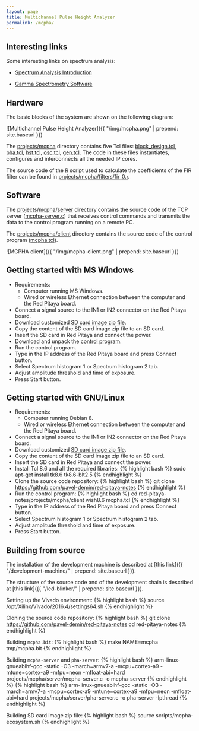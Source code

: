 ```yaml
---
layout: page
title: Multichannel Pulse Height Analyzer
permalink: /mcpha/
---
```


Interesting links
-----

Some interesting links on spectrum analysis:

 - [Spectrum Analysis Introduction](http://www.canberra.com/literature/fundamental-principles/pdf/Spectrum-Analysis.pdf)

 - [Gamma Spectrometry Software](https://www.youtube.com/watch?v=bBG_m4akFts)

Hardware
-----

The basic blocks of the system are shown on the following diagram:

![Multichannel Pulse Height Analyzer]({{ "/img/mcpha.png" | prepend: site.baseurl }})

The [projects/mcpha](https://github.com/pavel-demin/red-pitaya-notes/tree/master/projects/mcpha) directory contains five Tcl files: [block_design.tcl](https://github.com/pavel-demin/red-pitaya-notes/blob/master/projects/mcpha/block_design.tcl), [pha.tcl](https://github.com/pavel-demin/red-pitaya-notes/blob/master/projects/mcpha/pha.tcl), [hst.tcl](https://github.com/pavel-demin/red-pitaya-notes/blob/master/projects/mcpha/hst.tcl), [osc.tcl](https://github.com/pavel-demin/red-pitaya-notes/blob/master/projects/mcpha/osc.tcl), [gen.tcl](https://github.com/pavel-demin/red-pitaya-notes/blob/master/projects/mcpha/gen.tcl). The code in these files instantiates, configures and interconnects all the needed IP cores.

The source code of the [R](http://www.r-project.org) script used to calculate the coefficients of the FIR filter can be found in [projects/mcpha/filters/fir_0.r](https://github.com/pavel-demin/red-pitaya-notes/blob/master/projects/mcpha/filters/fir_0.r).

Software
-----

The [projects/mcpha/server](https://github.com/pavel-demin/red-pitaya-notes/tree/master/projects/mcpha/server) directory contains the source code of the TCP server ([mcpha-server.c](https://github.com/pavel-demin/red-pitaya-notes/blob/master/projects/mcpha/server/mcpha-server.c)) that receives control commands and transmits the data to the control program running on a remote PC.

The [projects/mcpha/client](https://github.com/pavel-demin/red-pitaya-notes/tree/master/projects/mcpha/client) directory contains the source code of the control program ([mcpha.tcl](https://github.com/pavel-demin/red-pitaya-notes/blob/master/projects/mcpha/client/mcpha.tcl)).

![MCPHA client]({{ "/img/mcpha-client.png" | prepend: site.baseurl }})

Getting started with MS Windows
-----

 - Requirements:
   - Computer running MS Windows.
   - Wired or wireless Ethernet connection between the computer and the Red Pitaya board.
 - Connect a signal source to the IN1 or IN2 connector on the Red Pitaya board.
 - Download customized [SD card image zip file](https://www.dropbox.com/sh/5fy49wae6xwxa8a/AABFn0Tal_b23MT_E3PSCAjZa/mcpha/ecosystem-0.95-1-6deb253-mcpha.zip?dl=1).
 - Copy the content of the SD card image zip file to an SD card.
 - Insert the SD card in Red Pitaya and connect the power.
 - Download and unpack the [control program](https://www.dropbox.com/sh/5fy49wae6xwxa8a/AADau01Q0u7WKV5LLlyJJTzYa/mcpha/mcpha-win32-20161219.zip?dl=1).
 - Run the control program.
 - Type in the IP address of the Red Pitaya board and press Connect button.
 - Select Spectrum histogram 1 or Spectrum histogram 2 tab.
 - Adjust amplitude threshold and time of exposure.
 - Press Start button.

Getting started with GNU/Linux
-----

 - Requirements:
   - Computer running Debian 8.
   - Wired or wireless Ethernet connection between the computer and the Red Pitaya board.
 - Connect a signal source to the IN1 or IN2 connector on the Red Pitaya board.
 - Download customized [SD card image zip file](https://www.dropbox.com/sh/5fy49wae6xwxa8a/AABFn0Tal_b23MT_E3PSCAjZa/mcpha/ecosystem-0.95-1-6deb253-mcpha.zip?dl=1).
 - Copy the content of the SD card image zip file to an SD card.
 - Insert the SD card in Red Pitaya and connect the power.
 - Install Tcl 8.6 and all the required libraries:
{% highlight bash %}
sudo apt-get install tk8.6 tk8.6-blt2.5
{% endhighlight %}
 - Clone the source code repository:
{% highlight bash %}
git clone https://github.com/pavel-demin/red-pitaya-notes
{% endhighlight %}
 - Run the control program:
{% highlight bash %}
cd red-pitaya-notes/projects/mcpha/client
wish8.6 mcpha.tcl
{% endhighlight %}
 - Type in the IP address of the Red Pitaya board and press Connect button.
 - Select Spectrum histogram 1 or Spectrum histogram 2 tab.
 - Adjust amplitude threshold and time of exposure.
 - Press Start button.

Building from source
-----

The installation of the development machine is described at [this link]({{ "/development-machine/" | prepend: site.baseurl }}).

The structure of the source code and of the development chain is described at [this link]({{ "/led-blinker/" | prepend: site.baseurl }}).

Setting up the Vivado environment:
{% highlight bash %}
source /opt/Xilinx/Vivado/2016.4/settings64.sh
{% endhighlight %}

Cloning the source code repository:
{% highlight bash %}
git clone https://github.com/pavel-demin/red-pitaya-notes
cd red-pitaya-notes
{% endhighlight %}

Building `mcpha.bit`:
{% highlight bash %}
make NAME=mcpha tmp/mcpha.bit
{% endhighlight %}

Building `mcpha-server` and `pha-server`:
{% highlight bash %}
arm-linux-gnueabihf-gcc -static -O3 -march=armv7-a -mcpu=cortex-a9 -mtune=cortex-a9 -mfpu=neon -mfloat-abi=hard projects/mcpha/server/mcpha-server.c -o mcpha-server
{% endhighlight %}
{% highlight bash %}
arm-linux-gnueabihf-gcc -static -O3 -march=armv7-a -mcpu=cortex-a9 -mtune=cortex-a9 -mfpu=neon -mfloat-abi=hard projects/mcpha/server/pha-server.c -o pha-server -lpthread
{% endhighlight %}

Building SD card image zip file:
{% highlight bash %}
source scripts/mcpha-ecosystem.sh
{% endhighlight %}
